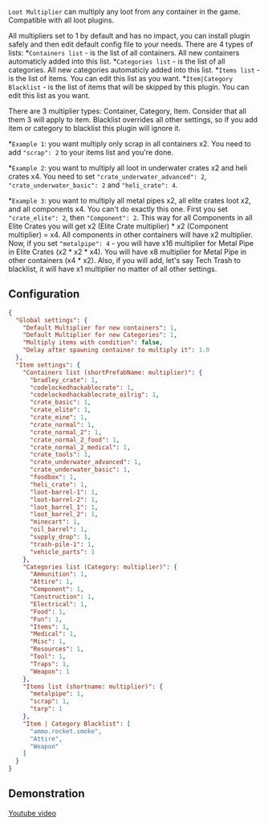 `Loot Multiplier` can multiply any loot from any container in the game. Compatible with all loot plugins.

All multipliers set to 1 by default and has no impact, you can install plugin safely and then edit default config file to your needs.
There are 4 types of lists:
*`Containers list` - is the list of all containers. All new containers automaticly added into this list.
*`Categories list` - is the list of all categories. All new categories automaticly added into this list.
*`Items list` - is the list of items. You can edit this list as you want.
*`Item|Category Blacklist` - is the list of items that will be skipped by this plugin. You can edit this list as you want.

There are 3 multiplier types: Container, Category, Item. Consider that all them 3 will apply to item.
Blacklist overrides all other settings, so if you add item or category to blacklist this plugin will ignore it.


*`Example 1`: you want multiply only scrap in all containers x2.
You need to add `"scrap": 2` to your items list and you're done.

*`Example 2`: you want to multiply all loot in underwater crates x2 and heli crates x4.
You need to set `"crate_underwater_advanced": 2`, `"crate_underwater_basic": 2` and `"heli_crate": 4`.

*`Example 3`: you want to multiply all metal pipes x2, all elite crates loot x2, and all components x4.
You can't do exactly this one. First you set `"crate_elite": 2`, then `"Component": 2`.
This way for all Components in all Elite Crates you will get x2 (Elite Crate multiplier) * x2 (Component multiplier) = x4.
All components in other containers will have x2 multiplier.
Now, if you set `"metalpipe": 4` - you will have x16 multiplier for Metal Pipe in Elite Crates (x2 * x2 * x4).
You will have x8 multiplier for Metal Pipe in other containers (x4 * x2).
Also, if you will add, let's say Tech Trash to blacklist, it will have x1 multiplier no matter of all other settings.


## Configuration

```json
{
  "Global settings": {
    "Default Multiplier for new containers": 1,
    "Default Multiplier for new Categories": 1,
    "Multiply items with condition": false,
    "Delay after spawning container to multiply it": 1.0
  },
  "Item settings": {
    "Containers list (shortPrefabName: multiplier)": {
      "bradley_crate": 1,
      "codelockedhackablecrate": 1,
      "codelockedhackablecrate_oilrig": 1,
      "crate_basic": 1,
      "crate_elite": 1,
      "crate_mine": 1,
      "crate_normal": 1,
      "crate_normal_2": 1,
      "crate_normal_2_food": 1,
      "crate_normal_2_medical": 1,
      "crate_tools": 1,
      "crate_underwater_advanced": 1,
      "crate_underwater_basic": 1,
      "foodbox": 1,
      "heli_crate": 1,
      "loot-barrel-1": 1,
      "loot-barrel-2": 1,
      "loot_barrel_1": 1,
      "loot_barrel_2": 1,
      "minecart": 1,
      "oil_barrel": 1,
      "supply_drop": 1,
      "trash-pile-1": 1,
      "vehicle_parts": 1
    },
    "Categories list (Category: multiplier)": {
      "Ammunition": 1,
      "Attire": 1,
      "Component": 1,
      "Construction": 1,
      "Electrical": 1,
      "Food": 1,
      "Fun": 1,
      "Items": 1,
      "Medical": 1,
      "Misc": 1,
      "Resources": 1,
      "Tool": 1,
      "Traps": 1,
      "Weapon": 1
    },
    "Items list (shortname: multiplier)": {
      "metalpipe": 1,
      "scrap": 1,
      "tarp": 1
    },
    "Item | Category Blacklist": [
      "ammo.rocket.smoke",
      "Attire",
      "Weapon"
    ]
  }
}
```

## Demonstration

[Youtube video](https://youtu.be/NtRMNa8ebb0)